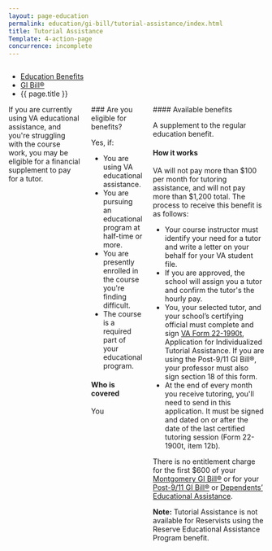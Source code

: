 ```yaml
---
layout: page-education
permalink: education/gi-bill/tutorial-assistance/index.html
title: Tutorial Assistance
Template: 4-action-page
concurrence: incomplete
---
```


<div class="splash" markdown="0">
<div class="row" markdown="0">
<div class="small-12 columns" markdown="0">

<ul class="breadcrumbs" role="menubar" aria-label="Primary">
<li class="parent"><a href="/education/">Education Benefits</a></li>
<li class="parent"><a href="/education/gi-bill/">GI Bill®</a></li>
<li class="active">{{ page.title }}</li>
</ul>

</div>
</div>
</div>

<div class="main" role="main" markdown="0">

<!--<div class="action-bar">
  <div class="row">
    <div class="small-12 columns">

    </div>
  </div>
</div>-->

<div class="section one" markdown="0">
<div class="primary" markdown="0">
<div class="row" markdown="0">
<div class="small-12 columns" markdown="1">
<div markdown="1">
If you are currently using VA educational assistance, and you're struggling with the course work, you may be eligible for a financial supplement to pay for a tutor.
</div>
<div class="call-out" markdown="1">
### Are you eligible for benefits?

Yes, if:

- You are using VA educational assistance.
- You are pursuing an educational program at half-time or more.
- You are presently enrolled in the course you're finding difficult.
- The course is a required part of your educational program.

#### Who is covered

You
</div>
<div markdown="1">
#### Available benefits

A supplement to the regular education benefit.

#### How it works

VA will not pay more than $100 per month for tutoring assistance, and will not pay more than $1,200 total. The process to receive this benefit is as follows:

- Your course instructor must identify your need for a tutor and write a letter on your behalf for your VA student file.
- If you are approved, the school will assign you a tutor and confirm the tutor's the hourly pay.
- You, your selected tutor, and your school’s certifying official must complete and sign [VA Form 22-1990t](http://www.vba.va.gov/pubs/forms/vba-22-1990t-are.pdf), Application for Individualized Tutorial Assistance. If you are using the Post-9/11 GI Bill®, your professor must also sign section 18 of this form.
- At the end of every month you receive tutoring, you'll need to send in this application. It must be signed and dated on or after the date of the last certified tutoring session (Form 22-1900t, item 12b).

There is no entitlement charge for the first $600 of your [Montgomery GI Bill®](/gibill/) or for your [Post-9/11 GI Bill®](/education/gi-bill/post-9-11/) or [Dependents’ Educational Assistance](/education/survivors-dependent-assistance/dependents-education/).

**Note:** Tutorial Assistance is not available for Reservists using the Reserve Educational Assistance Program benefit.
</div>
</div>

</div>
</div>


</div>

